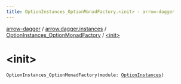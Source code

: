 ```yaml
---
title: OptionInstances_OptionMonadFactory.<init> - arrow-dagger
---
```


[arrow-dagger](../../index.html) / [arrow.dagger.instances](../index.html) / [OptionInstances_OptionMonadFactory](index.html) / [&lt;init&gt;](./-init-.html)

# &lt;init&gt;

`OptionInstances_OptionMonadFactory(module: `[`OptionInstances`](../-option-instances/index.html)`)`